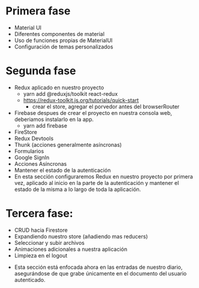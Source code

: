 # Primera fase
- Material UI
- Diferentes componentes de material
- Uso de funciones propias de MaterialUI
- Configuración de temas personalizados

# Segunda fase
- Redux aplicado en nuestro proyecto
    + yarn add @reduxjs/toolkit react-redux
    + https://redux-toolkit.js.org/tutorials/quick-start
        - crear el store, agregar el porvedor antes del browserRouter
- Firebase
    despues de crear el proyecto en nuestra consola web, deberiamos instalarlo en la app.
    + yarn add firebase
- FireStore
- Redux Devtools
- Thunk (acciones generalmente asíncronas)
- Formularios
- Google SignIn
- Acciones Asíncronas
- Mantener el estado de la autenticación
- En esta sección configuraremos Redux en nuestro proyecto por primera vez, aplicado al inicio en la parte de la autenticación y mantener el estado de la misma a lo largo de toda la aplicación.

# Tercera fase:

- CRUD hacia Firestore
- Expandiendo nuestro store (añadiendo mas reducers)
- Seleccionar y subir archivos
- Animaciones adicionales a nuestra aplicación
- Limpieza en el logout
+ Esta sección está enfocada ahora en las entradas de nuestro diario, asegurándose de que grabe únicamente en el documento del usuario autenticado.